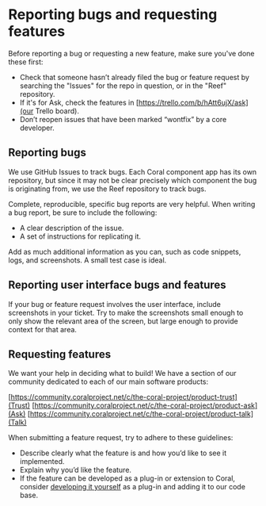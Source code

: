 # Reporting bugs and requesting features

Before reporting a bug or requesting a new feature, make sure you've done these first:

 * Check that someone hasn’t already filed the bug or feature request by searching the "Issues" for the repo in question, or in the "Reef" repository.
 * If it's for Ask, check the features in [https://trello.com/b/hAtt6ujX/ask](our Trello board).
 * Don’t reopen issues that have been marked “wontfix” by a core developer.

## Reporting bugs

We use GitHub Issues to track bugs. Each Coral component app has its own repository, but since it may not be clear precisely which component the bug is originating from, we use the Reef repository to track bugs.

Complete, reproducible, specific bug reports are very helpful. When writing a bug report, be sure to include the following:

 * A clear description of the issue.
 * A set of instructions for replicating it.

Add as much additional information as you can, such as code snippets, logs, and screenshots. A small test case is ideal.

## Reporting user interface bugs and features

If your bug or feature request involves the user interface, include screenshots in your ticket. Try to make the screenshots small enough to only show the relevant area of the screen, but large enough to provide context for that area.

## Requesting features

We want your help in deciding what to build! We have a section of our community dedicated to each of our main software products: 

[https://community.coralproject.net/c/the-coral-project/product-trust](Trust)
[https://community.coralproject.net/c/the-coral-project/product-ask](Ask)
[https://community.coralproject.net/c/the-coral-project/product-talk](Talk)

When submitting a feature request, try to adhere to these guidelines:

 * Describe clearly what the feature is and how you’d like to see it implemented.
 * Explain why you’d like the feature.
 * If the feature can be developed as a plug-in or extension to Coral, consider [developing it yourself](writing_code) as a plug-in and adding it to our code base.
